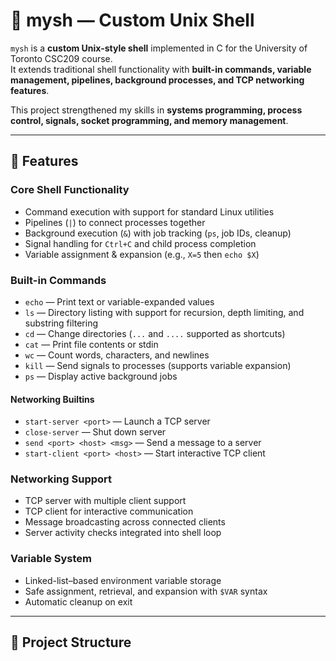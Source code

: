# 🐚 mysh — Custom Unix Shell

`mysh` is a **custom Unix-style shell** implemented in C for the University of Toronto CSC209 course.  
It extends traditional shell functionality with **built-in commands, variable management, pipelines, background processes, and TCP networking features**.

This project strengthened my skills in **systems programming, process control, signals, socket programming, and memory management**.

---

## 🚀 Features

### Core Shell Functionality
- Command execution with support for standard Linux utilities  
- Pipelines (`|`) to connect processes together  
- Background execution (`&`) with job tracking (`ps`, job IDs, cleanup)  
- Signal handling for `Ctrl+C` and child process completion  
- Variable assignment & expansion (e.g., `X=5` then `echo $X`)  

### Built-in Commands
- `echo` — Print text or variable-expanded values  
- `ls` — Directory listing with support for recursion, depth limiting, and substring filtering  
- `cd` — Change directories (`...` and `....` supported as shortcuts)  
- `cat` — Print file contents or stdin  
- `wc` — Count words, characters, and newlines  
- `kill` — Send signals to processes (supports variable expansion)  
- `ps` — Display active background jobs  

#### Networking Builtins
- `start-server <port>` — Launch a TCP server  
- `close-server` — Shut down server  
- `send <port> <host> <msg>` — Send a message to a server  
- `start-client <port> <host>` — Start interactive TCP client  

### Networking Support
- TCP server with multiple client support  
- TCP client for interactive communication  
- Message broadcasting across connected clients  
- Server activity checks integrated into shell loop  

### Variable System
- Linked-list–based environment variable storage  
- Safe assignment, retrieval, and expansion with `$VAR` syntax  
- Automatic cleanup on exit  

---

## 📂 Project Structure

